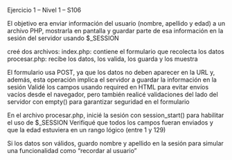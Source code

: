 Ejercicio 1 – Nivel 1 – S106

El objetivo era enviar información del usuario (nombre, apellido y edad) a un archivo PHP, mostrarla en pantalla y guardar parte de esa información en la sesión del servidor usando $_SESSION

creé dos archivos:
index.php: contiene el formulario que recolecta los datos
procesar.php: recibe los datos, los valida, los guarda y los muestra

El formulario usa POST, ya que los datos no deben aparecer en la URL y, además, esta operación implica el servidor a guardar la información en la sesión
Validé los campos usando required en HTML para evitar envíos vacíos desde el navegador, pero también realicé validaciones del lado del servidor con empty() para garantizar seguridad en el formulario

En el archivo procesar.php, inicié la sesión con session_start() para habilitar el uso de $_SESSION
Verifiqué que todos los campos fueran enviados y que la edad estuviera en un rango lógico (entre 1 y 129)

Si los datos son válidos, guardo nombre y apellido en la sesión para simular una funcionalidad como “recordar al usuario”
